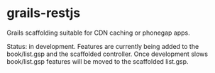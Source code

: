 grails-restjs
=============

Grails scaffolding suitable for CDN caching or phonegap apps.

Status: in development.  Features are currently being added to the book/list.gsp and the scaffolded controller.
Once development slows book/list.gsp features will be moved to the scaffolded list.gsp.
